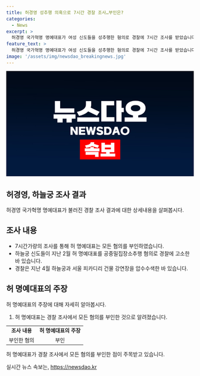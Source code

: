 ```yaml
---
title: 허경영 성추행 의혹으로 7시간 경찰 조사…부인은?
categories:
  - News
excerpt: >
  허경영 국가혁명 명예대표가 여성 신도들을 성추행한 혐의로 경찰에 7시간 조사를 받았습니다. 허 명예대표는 혐의를 부인한 상태이며, 하늘궁 신도들의 고소를 받고 경찰에 의해 조사를 받았습니다. 경찰은 이와 관련하여 하늘궁과 다른 장소를 압수수색한 바 있습니다.
feature_text: >
  허경영 국가혁명 명예대표가 여성 신도들을 성추행한 혐의로 경찰에 7시간 조사를 받았습니다. 허 명예대표는 혐의를 부인한 상태이며, 하늘궁 신도들의 고소를 받고 경찰에 의해 조사를 받았습니다. 경찰은 이와 관련하여 하늘궁과 다른 장소를 압수수색한 바 있습니다.
image: '/assets/img/newsdao_breakingnews.jpg'
---
```


<p><img src="/assets/img/newsdao_breakingnews.jpg" alt="cryptoinkorea 속보" /></p>

<h2>허경영, 하늘궁 조사 결과</h2>

<p data-ke-size="size16">허경영 국가혁명 명예대표가 불러진 경찰 조사 결과에 대한 상세내용을 살펴봅시다.</p>

<h2 data-ke-size="size26">조사 내용</h2>

<ul>
    <li>7시간가량의 조사를 통해 허 명예대표는 모든 혐의를 부인하였습니다.</li>
    <li>하늘궁 신도들이 지난 2월 허 명예대표를 공중밀집장소추행 혐의로 경찰에 고소한 바 있습니다.</li>
    <li>경찰은 지난 4월 하늘궁과 서울 피카디리 건물 강연장을 압수수색한 바 있습니다.</li>
</ul>

<h2 data-ke-size="size26">허 명예대표의 주장</h2>

<p data-ke-size="size16">허 명예대표의 주장에 대해 자세히 알아봅시다.</p>

<ol>
    <li>허 명예대표는 경찰 조사에서 모든 혐의를 부인한 것으로 알려졌습니다.</li>
</ol>

<table>
    <tr>
        <td style="text-align: center; height: 17px;"><b>조사 내용</b></td>
        <td style="text-align: center; height: 17px;"><b>허 명예대표의 주장</b></td>
    </tr>
    <tr>
        <td style="text-align: center; height: 17px;">부인한 혐의</td>
        <td style="text-align: center; height: 17px;">부인</td>
    </tr>
</table>

<p data-ke-size="size16">허 명예대표가 경찰 조사에서 모든 혐의를 부인한 점이 주목받고 있습니다.</p>
실시간 뉴스 속보는, <a href="https://newsdao.kr" rel="dofollow">https://newsdao.kr</a>


